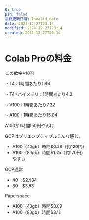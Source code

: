 ```yaml
---
Q: true
pin: false
最終更新日時: Invalid date
date: 2024-12-27T23:14
modified: 2024-12-27T23:14
created: 2024-12-27T23:14
---
```

# Colab Proの料金

この数字×10円

・T4 : 1時間あたり1.96

・T4+ハイメモリ : 1時間あたり4.2

・V100 : 1時間あたり7.32

・A100 : 1時間あたり15.04

A100が1時間150円やんけ

GCPはプリエンプティプルこんな感じ。

- A100（40gb）時間$0.88（約120円）  
- A100（80gb）時間$1.25（約170円）  
やすぃ  

GCP通常

- 40　$2.934  
- 80　$3.93  

Paperspace

- A100（40gb）時間$3.09  
- A100（80gb）時間$3.18